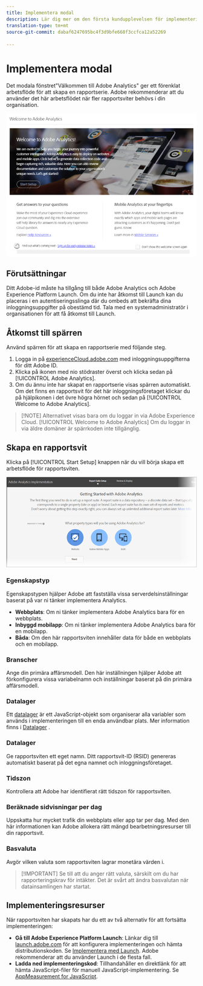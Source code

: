 ```yaml
---
title: Implementera modal
description: Lär dig mer om den första kundupplevelsen för implementering av Adobe Analytics.
translation-type: tm+mt
source-git-commit: dabaf6247695bc4f3d9bfe668f3ccfca12a52269

---
```



# Implementera modal

<!-- https://activation.adobedtm.com/index.php?redirected=1 -->

Det modala fönstret&quot;Välkommen till Adobe Analytics&quot; ger ett förenklat arbetsflöde för att skapa en rapportserie. Adobe rekommenderar att du använder det här arbetsflödet när fler rapportsviter behövs i din organisation.

![Modal screenshot](assets/implementation-modal.png)

## Förutsättningar

Ditt Adobe-id måste ha tillgång till både Adobe Analytics och Adobe Experience Platform Launch. Om du inte har åtkomst till Launch kan du placeras i en autentiseringsslinga där du ombeds att bekräfta dina inloggningsuppgifter på obestämd tid. Tala med en systemadministratör i organisationen för att få åtkomst till Launch.

## Åtkomst till spärren

Använd spärren för att skapa en rapportserie med följande steg.

1. Logga in på [experienceCloud.adobe.com](https://experiencecloud.adobe.com) med inloggningsuppgifterna för ditt Adobe ID.
2. Klicka på ikonen med nio stödraster överst och klicka sedan på [!UICONTROL Adobe Analytics].
3. Om du ännu inte har skapat en rapportserie visas spärren automatiskt. Om det finns en rapportsvit för det här inloggningsföretaget klickar du på hjälpikonen i det övre högra hörnet och sedan på [!UICONTROL Welcome to Adobe Analytics].

>[!NOTE] Alternativet visas bara om du loggar in via Adobe Experience Cloud. [!UICONTROL Welcome to Adobe Analytics] Om du loggar in via äldre domäner är spärrkoden inte tillgänglig.

## Skapa en rapportsvit

Klicka på [!UICONTROL Start Setup] knappen när du vill börja skapa ett arbetsflöde för rapportsviten.

![RS-guide](assets/analytics-implementation-rs-wizard.png)

### Egenskapstyp

Egenskapstypen hjälper Adobe att fastställa vissa serverdelsinställningar baserat på var ni tänker implementera Analytics.

* **Webbplats**: Om ni tänker implementera Adobe Analytics bara för en webbplats.
* **Inbyggd mobilapp**: Om ni tänker implementera Adobe Analytics bara för en mobilapp.
* **Båda**: Om den här rapportsviten innehåller data för både en webbplats och en mobilapp.

### Branscher

Ange din primära affärsmodell. Den här inställningen hjälper Adobe att förkonfigurera vissa variabelnamn och inställningar baserat på din primära affärsmodell.

### Datalager

Ett [datalager](data-layer.md) är ett JavaScript-objekt som organiserar alla variabler som används i implementeringen till en enda användbar plats. Mer information finns i [Datalager](data-layer.md) .

### Datalager

Ge rapportsviten ett eget namn. Ditt rapportsvit-ID (RSID) genereras automatiskt baserat på det egna namnet och inloggningsföretaget.

### Tidszon

Kontrollera att Adobe har identifierat rätt tidszon för rapportsviten.

### Beräknade sidvisningar per dag

Uppskatta hur mycket trafik din webbplats eller app tar per dag. Med den här informationen kan Adobe allokera rätt mängd bearbetningsresurser till din rapportsvit.

### Basvaluta

Avgör vilken valuta som rapportsviten lagrar monetära värden i.

>[!IMPORTANT] Se till att du anger rätt valuta, särskilt om du har rapporteringskrav för intäkter. Det är svårt att ändra basvalutan när datainsamlingen har startat.

## Implementeringsresurser

När rapportsviten har skapats har du ett av två alternativ för att fortsätta implementeringen:

* **Gå till Adobe Experience Platform Launch**: Länkar dig till [launch.adobe.com](https://launch.adobe.com) för att konfigurera implementeringen och hämta distributionskoden. Se [Implementera med Launch](../launch/overview.md). Adobe rekommenderar att du använder Launch i de flesta fall.
* **Ladda ned implementeringskod**: Tillhandahåller en direktlänk för att hämta JavaScript-filer för manuell JavaScript-implementering. Se [AppMeasurement for JavaScript](../js/overview.md).
